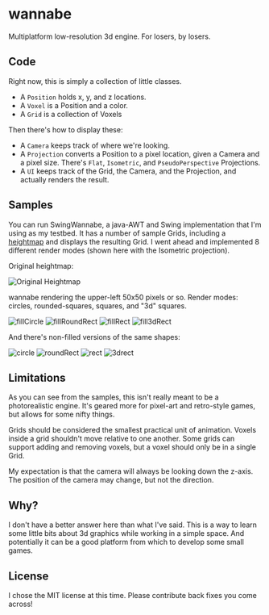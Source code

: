 wannabe
=======

Multiplatform low-resolution 3d engine.  For losers, by losers.

Code
----
Right now, this is simply a collection of little classes.

* A `Position` holds x, y, and z locations.
* A `Voxel` is a Position and a color.
* A `Grid` is a collection of Voxels

Then there's how to display these:

* A `Camera` keeps track of where we're looking.
* A `Projection` converts a Position to a pixel location, given a Camera and a pixel size.  There's `Flat`, `Isometric`, and `PseudoPerspective` Projections.
* A `UI` keeps track of the Grid, the Camera, and the Projection, and actually renders the result.

Samples
-------
You can run SwingWannabe, a java-AWT and Swing implementation that I'm using as my testbed.  It has a number of sample Grids, including a [heightmap](http://en.wikipedia.org/wiki/Heightmap) and displays the resulting Grid.  I went ahead and implemented 8 different render modes (shown here with the Isometric projection).

Original heightmap:

![Original Heightmap](http://www.muddyhorse.com/wp-content/uploads/2013/11/example-heightmap.png)

wannabe rendering the upper-left 50x50 pixels or so.  Render modes: circles, rounded-squares, squares, and "3d" squares.

![fillCircle](http://www.muddyhorse.com/wp-content/uploads/2013/11/fillCircle-292x300.png) ![fillRoundRect](http://www.muddyhorse.com/wp-content/uploads/2013/11/fillRoundRect-292x300.png) ![fillRect](http://www.muddyhorse.com/wp-content/uploads/2013/11/fillRect-292x300.png) ![fill3dRect](http://www.muddyhorse.com/wp-content/uploads/2013/11/fill3dRect-292x300.png)

And there's non-filled versions of the same shapes:

![circle](http://www.muddyhorse.com/wp-content/uploads/2013/11/circle-292x300.png) ![roundRect](http://www.muddyhorse.com/wp-content/uploads/2013/11/roundRect-292x300.png) ![rect](http://www.muddyhorse.com/wp-content/uploads/2013/11/rect-292x300.png) ![3drect](http://www.muddyhorse.com/wp-content/uploads/2013/11/3drect-292x300.png)

Limitations
-----------

As you can see from the samples, this isn't really meant to be a photorealistic engine.  It's geared more for pixel-art and retro-style games, but allows for some nifty things.

Grids should be considered the smallest practical unit of animation.  Voxels inside a grid shouldn't move relative to one another.  Some grids can support adding and removing voxels, but a voxel should only be in a single Grid.

My expectation is that the camera will always be looking down the z-axis.  The position of the camera may change, but not the direction.

Why?
----
I don't have a better answer here than what I've said.  This is a way to learn some little bits about 3d graphics while working in a simple space.  And potentially it can be a good platform from which to develop some small games.

License
-------
I chose the MIT license at this time.  Please contribute back fixes you come across!
